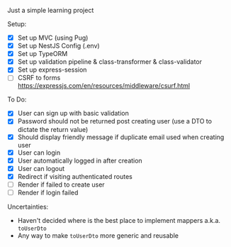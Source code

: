 Just a simple learning project

Setup:
- [x] Set up MVC (using Pug)
- [x] Set up NestJS Config (.env)
- [x] Set up TypeORM
- [x] Set up validation pipeline & class-transformer & class-validator
- [x] Set up express-session
- [ ] CSRF to forms https://expressjs.com/en/resources/middleware/csurf.html

To Do:
- [x] User can sign up with basic validation
- [x] Password should not be returned post creating user (use a DTO to dictate the return value)
- [x] Should display friendly message if duplicate email used when creating user
- [x] User can login
- [x] User automatically logged in after creation
- [x] User can logout
- [x] Redirect if visiting authenticated routes
- [ ] Render if failed to create user
- [ ] Render if login failed

Uncertainties:
- Haven't decided where is the best place to implement mappers a.k.a. `toUserDto`
- Any way to make `toUserDto` more generic and reusable
